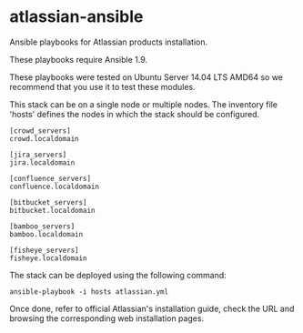 # atlassian-ansible

Ansible playbooks for Atlassian products installation.

These playbooks require Ansible 1.9.

These playbooks were tested on Ubuntu Server 14.04 LTS AMD64 so we recommend that you use it to test these modules.

This stack can be on a single node or multiple nodes. The inventory file 'hosts' defines the nodes in which the stack should be configured.

    [crowd_servers]
    crowd.localdomain

    [jira_servers]
    jira.localdomain

    [confluence_servers]
    confluence.localdomain

    [bitbucket_servers]
    bitbucket.localdomain

    [bamboo_servers]
    bamboo.localdomain

    [fisheye_servers]
    fisheye.localdomain

The stack can be deployed using the following command:

    ansible-playbook -i hosts atlassian.yml

Once done, refer to official Atlassian's installation guide, check the URL and browsing the corresponding web installation pages.
